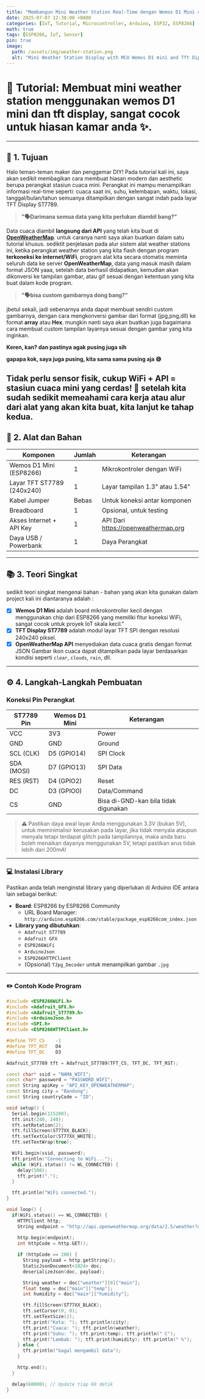 ```yaml
---
title: "Membangun Mini Weather Station Real-Time dengan Wemos D1 Mini dan Layar TFT ST7789 (API OpenWeatherMap)"
date: 2025-07-07 12:30:00 +0800
categories: [IoT, Tutorial, Microcontroller, Arduino, ESP32, ESP8266]
math: true
tags: [ESP8266, IoT, Sensor]
pin: true
image:
  path: /assets/img/weather-station.png 
  alt: "Mini Weather Station Display with MCU Wemos D1 mini and Tft Diplay St7789 240x240 Pixels"
---
```


# 📘 Tutorial: Membuat mini weather station menggunakan wemos D1 mini dan tft display, sangat cocok untuk hiasan kamar anda ✨.

---

## 📌 1. Tujuan

Halo teman-teman maker dan penggemar DIY! Pada tutorial kali ini, saya akan sedikit membagikan cara membuat hiasan modern dan aesthetic berupa perangkat stasiun cuaca mini. Perangkat ini mampu menampilkan informasi real-time seperti: cuaca saat ini, suhu, kelembapan, waktu, lokasi, tanggal/bulan/tahun
semuanya ditampilkan dengan sangat indah pada layar TFT Display ST7789.

>**"🗣️Darimana semua data yang kita perlukan diambil bang?"**

Data cuaca diambil **langsung dari API** yang telah kita buat di **[OpenWeatherMap](https://openweathermap.org/)**. untuk caranya nanti saya akan buatkan dalam satu tutorial khusus. sediktit penjelasan pada alur sistem alat weather stations ini, ketika perangkat weather station yang kita flash dengan program **terkoneksi ke internet/WiFi**, program alat kita secara otomatis meminta seluruh data ke server **OpenWeatherMap**, data yang masuk masih dalam format JSON yaaa, setelah data berhasil didapatkan, kemudian akan dikonversi ke tampilan gambar, atau gif sesuai dengan ketentuan yang kita buat dalam kode program.

>**"🗣️bisa custom gambarnya dong bang?"**

jbetul sekali, jadi sebenarnya anda dapat membuat sendiri custom gambarnya, dengan cara mengkonversi gambar dari format (jpg,png,dll) ke format **array** atau **Hex**. mungkin nanti saya akan buatkan juga bagaimana cara membuat custom tampilan layarnya sesuai dengan gambar yang kita inginkan.

**Keren, kan? dan pastinya agak pusing juga sih**

**gapapa kok, saya juga pusing, kita sama sama pusing aja 😅**

Tidak perlu sensor fisik, cukup WiFi + API = stasiun cuaca mini yang cerdas! 🚀
setelah kita sudah sedikit memeahami cara kerja atau alur dari alat yang akan kita buat, kita lanjut ke tahap kedua.
---

## 🧰 2. Alat dan Bahan

| Komponen                    | Jumlah | Keterangan                           |
|-----------------------------|--------|--------------------------------------|
| Wemos D1 Mini (ESP8266)     | 1      | Mikrokontroler dengan WiFi           |
| Layar TFT ST7789 (240x240)  | 1      | Layar tampilan 1.3" atau 1.54"       |
| Kabel Jumper                | Bebas  | Untuk koneksi antar komponen         |
| Breadboard                  | 1      | Opsional, untuk testing              |
| Akses Internet + API Key    | 1      | API Dari https://openweathermap.org  |
| Daya USB / Powerbank        | 1      | Daya Perangkat                       |

---

## 📚 3. Teori Singkat

sedikit teori singkat mengenai bahan - bahan yang akan kita gunakan dalam project kali ini diantaranya adalah :

- [x] **Wemos D1 Mini** 
adalah board mikrokontroller kecil dengan menggunakan   chip dari ESP8266 yang memiliki fitur koneksi WiFi, sangat cocok untuk proyek IoT skala kecil."
- [x] **TFT Display ST7789**
adalah modul layar TFT SPI dengan resolusi 240x240 piksel.
- [x] **OpenWeatherMap API**
menyediakan data cuaca gratis dengan format JSON Gambar ikon cuaca dapat ditampilkan pada layar berdasarkan kondisi seperti `clear`, `clouds`, `rain`, dll.

---

## ⚙️ 4. Langkah-Langkah Pembuatan

### Koneksi Pin Perangkat

| ST7789 Pin | Wemos D1 Mini | Keterangan   |
|------------|---------------|--------------|
| VCC        | 3V3           | Power        |
| GND        | GND           | Ground       |
| SCL (CLK)  | D5 (GPIO14)   | SPI Clock    |
| SDA (MOSI) | D7 (GPIO13)   | SPI Data     |
| RES (RST)  | D4 (GPIO2)    | Reset        |
| DC         | D3 (GPIO0)    | Data/Command |
| CS         | GND           | Bisa di-GND-kan bila tidak digunakan |

> ⚠️ Pastikan daya awal layar Anda menggunakan 3.3V (bukan 5V), untuk meminimalisir kerusakan pada layar, jika tidak menyala ataupun menyala tetapi terdapat glitch pada tampilannya, maka anda baru boleh menaikan dayanya menggunakan 5V, tetapi pastikan arus tidak lebih dari 200mA!

---

### 💻 Instalasi Library

Pastikan anda telah menginstal library yang diperlukan di Arduino IDE antara lain sebagai berikut:

- **Board**: ESP8266 by ESP8266 Community
  - URL Board Manager: `http://arduino.esp8266.com/stable/package_esp8266com_index.json`
- **Library yang dibutuhkan**:
  - `Adafruit ST7789`
  - `Adafruit GFX`
  - `ESP8266WiFi`
  - `ArduinoJson`
  - `ESP8266HTTPClient`
  - (Opsional) `TJpg_Decoder` untuk menampilkan gambar `.jpg`

---

### ✏️ Contoh Kode Program

```c++
#include <ESP8266WiFi.h>
#include <Adafruit_GFX.h>
#include <Adafruit_ST7789.h>
#include <ArduinoJson.h>
#include <SPI.h>
#include <ESP8266HTTPClient.h>

#define TFT_CS    -1
#define TFT_RST   D4
#define TFT_DC    D3

Adafruit_ST7789 tft = Adafruit_ST7789(TFT_CS, TFT_DC, TFT_RST);

const char* ssid = "NAMA_WIFI";
const char* password = "PASSWORD_WIFI";
const String apiKey = "API_KEY_OPENWEATHERMAP";
const String city = "Bandung";
const String countryCode = "ID";

void setup() {
  Serial.begin(115200);
  tft.init(240, 240);
  tft.setRotation(2);
  tft.fillScreen(ST77XX_BLACK);
  tft.setTextColor(ST77XX_WHITE);
  tft.setTextWrap(true);

  WiFi.begin(ssid, password);
  tft.println("Connecting to WiFi...");
  while (WiFi.status() != WL_CONNECTED) {
    delay(500);
    tft.print(".");
  }

  tft.println("WiFi connected.");
}

void loop() {
  if(WiFi.status() == WL_CONNECTED) {
    HTTPClient http;
    String endpoint = "http://api.openweathermap.org/data/2.5/weather?q=" + city + "," + countryCode + "&appid=" + apiKey + "&units=metric";
    
    http.begin(endpoint);
    int httpCode = http.GET();

    if (httpCode == 200) {
      String payload = http.getString();
      StaticJsonDocument<1024> doc;
      deserializeJson(doc, payload);

      String weather = doc["weather"][0]["main"];
      float temp = doc["main"]["temp"];
      int humidity = doc["main"]["humidity"];

      tft.fillScreen(ST77XX_BLACK);
      tft.setCursor(0, 0);
      tft.setTextSize(2);
      tft.print("Kota: "); tft.println(city);
      tft.print("Cuaca: "); tft.println(weather);
      tft.print("Suhu: "); tft.print(temp); tft.println(" C");
      tft.print("Lembab: "); tft.print(humidity); tft.println(" %");
    } else {
      tft.println("Gagal mengambil data");
    }

    http.end();
  }

  delay(60000); // Update tiap 60 detik
}
```


